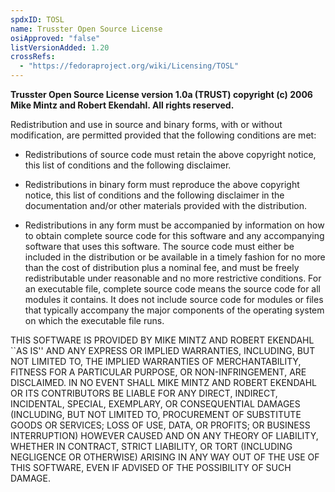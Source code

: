 ```yaml
---
spdxID: TOSL
name: Trusster Open Source License
osiApproved: "false"
listVersionAdded: 1.20
crossRefs: 
  - "https://fedoraproject.org/wiki/Licensing/TOSL"
---
```


**Trusster Open Source License version 1.0a (TRUST) copyright (c) 2006 Mike Mintz and Robert Ekendahl. All rights reserved.**

Redistribution and use in source and binary forms, with or without modification, are permitted provided that the following conditions are met:

* Redistributions of source code must retain the above copyright notice, this list of conditions and the following disclaimer.

* Redistributions in binary form must reproduce the above copyright notice, this list of conditions and the following disclaimer in the documentation and/or other materials provided with the distribution.

* Redistributions in any form must be accompanied by information on how to obtain complete source code for this software and any accompanying software that uses this software. The source code must either be included in the distribution or be available in a timely fashion for no more than the cost of distribution plus a nominal fee, and must be freely redistributable under reasonable and no more restrictive conditions. For an executable file, complete source code means the source code for all modules it contains. It does not include source code for modules or files that typically accompany the major components of the operating system on which the executable file runs.

THIS SOFTWARE IS PROVIDED BY MIKE MINTZ AND ROBERT EKENDAHL ``AS IS'' AND ANY EXPRESS OR IMPLIED WARRANTIES, INCLUDING, BUT NOT LIMITED TO, THE IMPLIED WARRANTIES OF MERCHANTABILITY, FITNESS FOR A PARTICULAR PURPOSE, OR NON-INFRINGEMENT, ARE DISCLAIMED. IN NO EVENT SHALL MIKE MINTZ AND ROBERT EKENDAHL OR ITS CONTRIBUTORS BE LIABLE FOR ANY DIRECT, INDIRECT, INCIDENTAL, SPECIAL, EXEMPLARY, OR CONSEQUENTIAL DAMAGES (INCLUDING, BUT NOT LIMITED TO, PROCUREMENT OF SUBSTITUTE GOODS OR SERVICES; LOSS OF USE, DATA, OR PROFITS; OR BUSINESS INTERRUPTION) HOWEVER CAUSED AND ON ANY THEORY OF LIABILITY, WHETHER IN CONTRACT, STRICT LIABILITY, OR TORT (INCLUDING NEGLIGENCE OR OTHERWISE) ARISING IN ANY WAY OUT OF THE USE OF THIS SOFTWARE, EVEN IF ADVISED OF THE POSSIBILITY OF SUCH DAMAGE.
